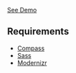[See Demo](http://davist11.github.com/css-diamond-grid/)

## Requirements
* [Compass](http://compass-style.org/)
* [Sass](http://sass-lang.com/)
* [Modernizr](http://modernizr.com/)